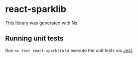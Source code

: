 # react-sparklib

This library was generated with [Nx](https://nx.dev).

## Running unit tests

Run `nx test react-sparklib` to execute the unit tests via [Jest](https://jestjs.io).
